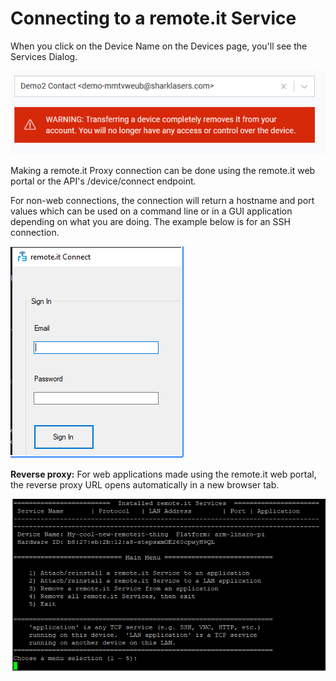 # Connecting to a remote.it Service

When you click on the Device Name on the Devices page, you'll see the Services Dialog.

![](../../../.gitbook/assets/image%20%2880%29.png)

Making a remote.it Proxy connection can be done using the remote.it web portal or the API's /device/connect endpoint.

For non-web connections, the connection will return a hostname and port values which can be used on a command line or in a GUI application depending on what you are doing.  The example below is for an SSH connection.

![](../../../.gitbook/assets/image%20%28193%29.png)

**Reverse proxy:**  For web applications made using the remote.it web portal, the reverse proxy URL opens automatically in a new browser tab.  

![](../../../.gitbook/assets/image%20%28220%29.png)



